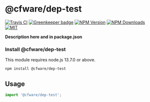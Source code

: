 # @cfware/dep-test

[![Travis CI][travis-image]][travis-url]
[![Greenkeeper badge][gk-image]](https://greenkeeper.io/)
[![NPM Version][npm-image]][npm-url]
[![NPM Downloads][downloads-image]][downloads-url]
[![MIT][license-image]](LICENSE)

**Description here and in package.json**

### Install @cfware/dep-test

This module requires node.js 13.7.0 or above.

```sh
npm install @cfware/dep-test
```

## Usage

```js
import '@cfware/dep-test';
```

[npm-image]: https://img.shields.io/npm/v/@cfware/dep-test.svg
[npm-url]: https://npmjs.org/package/@cfware/dep-test
[travis-image]: https://travis-ci.org/cfware/dep-test.svg?branch=master
[travis-url]: https://travis-ci.org/cfware/dep-test
[gk-image]: https://badges.greenkeeper.io/cfware/dep-test.svg
[downloads-image]: https://img.shields.io/npm/dm/@cfware/dep-test.svg
[downloads-url]: https://npmjs.org/package/@cfware/dep-test
[license-image]: https://img.shields.io/npm/l/@cfware/dep-test.svg
